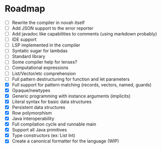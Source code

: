# Roadmap

- [ ] Rewrite the compiler in novah itself
- [ ] Add JSON support to the error reporter
- [ ] Add javadoc like capabilities to comments (using markdown probably)
- [ ] IDE support
- [ ] LSP implemented in the compiler
- [ ] Syntatic sugar for lambdas
- [ ] Standard library
- [ ] Some compiler help for lenses?
- [ ] Computational expressions
- [ ] List/Vector/etc comprehension
- [ ] Full pattern destructuring for function and let parameters
- [X] Full support for pattern matching (records, vectors, named, guards)
- [X] Opaque/newtypes
- [X] Generic programming with instance arguments (implicits)
- [X] Literal syntax for basic data structures
- [X] Persistent data structures
- [X] Row polymorphism
- [X] Java interoperability
- [X] Full compilation cycle and runnable main
- [X] Support all Java primitives
- [X] Type constructors (ex: List Int)
- [X] Create a canonical formatter for the language (WIP)